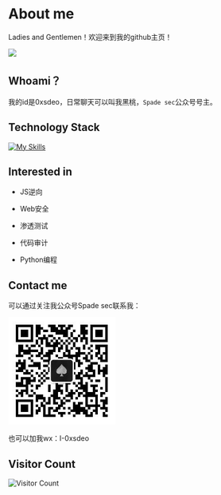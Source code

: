 # About me

Ladies and Gentlemen！欢迎来到我的github主页！

![](https://github-readme-stats.vercel.app/api?username=0xsdeo)

<h2>Whoami？</h2>

我的id是0xsdeo，日常聊天可以叫我黑桃，`Spade sec`公众号号主。

<h2>Technology Stack</h2>

[![My Skills](https://skillicons.dev/icons?i=html,css,js,py,php)](https://skillicons.dev)

<h2>Interested in</h2>

- JS逆向

- Web安全

- 渗透测试

- 代码审计

- Python编程

<h2>Contact me</h2>

可以通过关注我公众号Spade sec联系我：

![1734974814218](image/README/1734974814218.png)

也可以加我wx：I-0xsdeo

<h2>Visitor Count</h2>

![Visitor Count](https://profile-counter.glitch.me/0xsdeo/count.svg)